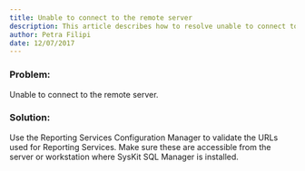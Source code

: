 ```yaml
---
title: Unable to connect to the remote server 
description: This article describes how to resolve unable to connect to the remote server error.
author: Petra Filipi
date: 12/07/2017
---
```


### Problem:
Unable to connect to the remote server.
### Solution:
Use the Reporting Services Configuration Manager to validate the URLs used for Reporting Services. Make sure these are accessible from the server or workstation where SysKit SQL Manager is installed.